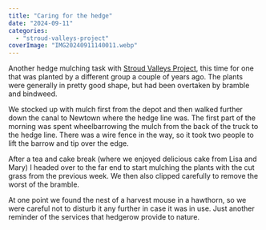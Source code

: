 ```yaml
---
title: "Caring for the hedge"
date: "2024-09-11"
categories: 
  - "stroud-valleys-project"
coverImage: "IMG20240911140011.webp"
---
```


Another hedge mulching task with [Stroud Valleys Project](https://www.stroudvalleysproject.org/), this time for one that was planted by a different group a couple of years ago. The plants were generally in pretty good shape, but had been overtaken by bramble and bindweed.

We stocked up with mulch first from the depot and then walked further down the canal to Newtown where the hedge line was. The first part of the morning was spent wheelbarrowing the mulch from the back of the truck to the hedge line. There was a wire fence in the way, so it took two people to lift the barrow and tip over the edge.

After a tea and cake break (where we enjoyed delicious cake from Lisa and Mary) I headed over to the far end to start mulching the plants with the cut grass from the previous week. We then also clipped carefully to remove the worst of the bramble.

At one point we found the nest of a harvest mouse in a hawthorn, so we were careful not to disturb it any further in case it was in use. Just another reminder of the services that hedgerow provide to nature.
